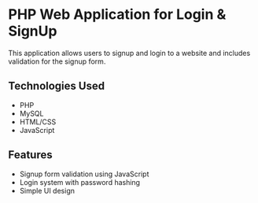 # PHP Web Application for Login & SignUp 
This application allows users to signup and login to a website and includes validation for the signup form.

## Technologies Used
- PHP
- MySQL
- HTML/CSS
- JavaScript

## Features
- Signup form validation using JavaScript
- Login system with password hashing
- Simple UI design
